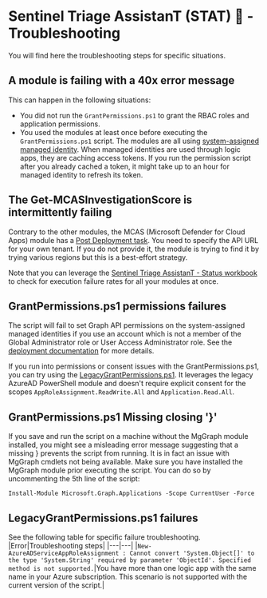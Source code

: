 # Sentinel Triage AssistanT (STAT) :hospital: - Troubleshooting

You will find here the troubleshooting steps for specific situations.

## A module is failing with a 40x error message

This can happen in the following situations:
- You did not run the `GrantPermissions.ps1` to grant the RBAC roles and application permissions.
- You used the modules at least once before executing the `GrantPermissions.ps1` script. The modules are all using [system-assigned managed identity](https://learn.microsoft.com/en-us/azure/active-directory/managed-identities-azure-resources/overview). When managed identities are used through logic apps, they are caching access tokens. If you run the permission script after you already cached a token, it might take up to an hour for managed identity to refresh its token.    

## The Get-MCASInvestigationScore is intermittently failing

Contrary to the other modules, the MCAS (Microsoft Defender for Cloud Apps) module has a [Post Deployment task](/Modules/MCASModule#post-deployment). You need to specify the API URL for your own tenant. If you do not provide it, the module is trying to find it by trying various regions but this is a best-effort strategy.

Note that you can leverage the [Sentinel Triage AssistanT - Status workbook](/Workbook) to check for execution failure rates for all your modules at once.

## GrantPermissions.ps1 permissions failures

The script will fail to set Graph API permissions on the system-assigned managed identities if you use an account which is not a member of the Global Administrator role or User Access Administrator role. See the [deployment documentation](/Deploy#grant-permissions) for more details.

If you run into permissions or consent issues with the GrantPermissions.ps1, you can try using the [LegacyGrantPermissions.ps1](/Deploy/LegacyGrantPermissions.ps1). It leverages the legacy AzureAD PowerShell module and doesn't require explicit consent for the scopes `AppRoleAssignment.ReadWrite.All` and `Application.Read.All`. 

## GrantPermissions.ps1 Missing closing '}'

If you save and run the script on a machine without the MgGraph module installed, you might see a misleading error message suggesting that a missing } prevents the script from running. It is in fact an issue with MgGraph cmdlets not being available.
Make sure you have installed the MgGraph module prior executing the script. You can do so by uncommenting the 5th line of the script:
```
Install-Module Microsoft.Graph.Applications -Scope CurrentUser -Force
```

## LegacyGrantPermissions.ps1 failures

See the following table for specific failure troubleshooting.
|Error|Troubleshooting steps|
|---|---|
|`New-AzureADServiceAppRoleAssignment : Cannot convert 'System.Object[]' to the type 'System.String' required by parameter 'ObjectId'. Specified method is not supported.`|You have more than one logic app with the same name in your Azure subscription. This scenario is not supported with the current version of the script.|
